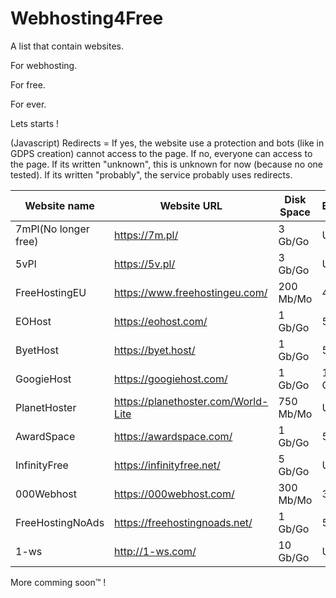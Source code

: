 # Webhosting4Free

A list that contain websites.

For webhosting.

For free.

For ever.

Lets starts !

(Javascript) Redirects = If yes, the website use a protection and bots (like in GDPS creation) cannot access to the page.
                       If no, everyone can access to the page.
                       If its written "unknown", this is unknown for now (because no one tested).
                       If its written "probably", the service probably uses redirects.

|    Website name    |    Website URL                       |    Disk Space    |    Bandwidth    |    My rating     |Redirects|
|--------------------|--------------------------------------|------------------|-----------------|------------------|---------|
|7mPl(No longer free)|https://7m.pl/                        |3 Gb/Go           |Unlimited        |2/10              |No       |
|5vPl                |https://5v.pl/                        |3 Gb/Go           |Unlimited        |3/10              |No       |
|FreeHostingEU       |https://www.freehostingeu.com/        |200 Mb/Mo         |4 Gb/Go          |4/10              |No       |
|EOHost              |https://eohost.com/                   |1 Gb/Go           |5 Gb/Go          |5/10              |No       |
|ByetHost            |https://byet.host/                    |1 Gb/Go           |50 Gb/Go         |6/10              |Yes      |
|GoogieHost          |https://googiehost.com/               |1 Gb/Go           |100 Gb/Go        |6/10              |Unknown  |
|PlanetHoster        |https://planethoster.com/World-Lite   |750 Mb/Mo         |Unlimited        |4/10              |Unknown  |
|AwardSpace          |https://awardspace.com/               |1 Gb/Go           |5 Gb/Go          |5/10              |No       |
|InfinityFree        |https://infinityfree.net/             |5 Gb/Go           |Unlimited        |7/10              |Yes      |
|000Webhost          |https://000webhost.com/               |300 Mb/Mo         |3 Gb/Go          |5/10              |No       |
|FreeHostingNoAds    |https://freehostingnoads.net/         |1 Gb/Go           |5 Gb/Go          |5/10              |No       |
|1-ws                |http://1-ws.com/                      |10 Gb/Go          |Unlimited        |6/10              |Yes      |

More comming soon™ !
